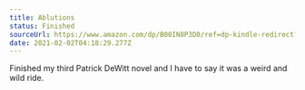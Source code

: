 ```yaml
---
title: Ablutions
status: Finished
sourceUrl: https://www.amazon.com/dp/B00IN8P3D0/ref=dp-kindle-redirect?_encoding=UTF8&btkr=1
date: 2021-02-02T04:18:29.277Z
---
```

Finished my third Patrick DeWitt novel and I have to say it was a weird and wild ride.